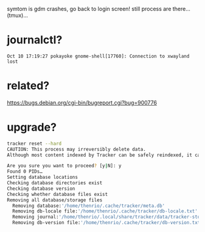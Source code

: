 symtom is gdm crashes, go back to login screen!
still process are there...(tmux)...

journalctl?
===========

```
Oct 10 17:19:27 pokayoke gnome-shell[17760]: Connection to xwayland lost
```

related?
========
https://bugs.debian.org/cgi-bin/bugreport.cgi?bug=900776

upgrade?
========

```sh
tracker reset --hard
CAUTION: This process may irreversibly delete data.
Although most content indexed by Tracker can be safely reindexed, it can’t be assured that this is the case for all data. Be aware that you may be incurring in a data loss situation, proceed at your own risk.

Are you sure you want to proceed? [y|N]: y
Found 0 PIDs…
Setting database locations
Checking database directories exist
Checking database version
Checking whether database files exist
Removing all database/storage files
  Removing database:'/home/thenrio/.cache/tracker/meta.db'
  Removing db-locale file:'/home/thenrio/.cache/tracker/db-locale.txt'
  Removing journal:'/home/thenrio/.local/share/tracker/data/tracker-store.journal'
  Removing db-version file:'/home/thenrio/.cache/tracker/db-version.txt'
```
